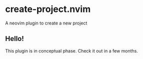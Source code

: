 # create-project.nvim
A neovim plugin to create a new project

## Hello!
This plugin is in conceptual phase. Check it out in a few months.

